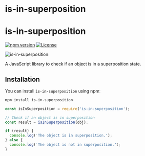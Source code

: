# is-in-superposition

# is-in-superposition

[![npm version](https://badge.fury.io/js/is-in-superposition.svg)](https://www.npmjs.com/package/is-in-superposition)
[![License](https://img.shields.io/github/license/yourusername/is-in-superposition.svg)](https://github.com/yourusername/is-in-superposition/blob/main/LICENSE)

![is-in-superposition](superposition-image.png)

A JavaScript library to check if an object is in a superposition state.

## Installation

You can install `is-in-superposition` using npm:

```bash
npm install is-in-superposition
```

```js
const isInSuperposition = require('is-in-superposition');

// Check if an object is in superposition
const result = isInSuperposition(obj);

if (result) {
  console.log('The object is in superposition.');
} else {
  console.log('The object is not in superposition.');
}
```

